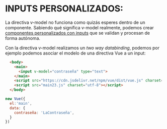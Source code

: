 # INPUTS PERSONALIZADOS:


  La directiva v-model no funciona como quizás esperes dentro de un componente. Sabiendo qué significa v-model realmente, podemos crear [componentes personalizados con inputs](https://vuejs.org/v2/guide/components-custom-events.html#Binding-Native-Events-to-Components) que se validan y procesan de forma autónoma.

  Con la directiva v-model realizamos un *two way databinding*, podemos por ejemplo podemos asociar el modelo de una directiva Vue a un input:
```html
  <body>
    <main>
      <input v-model="contraseña" type="text">
    </main>
    <script src="https://cdn.jsdelivr.net/npm/vue/dist/vue.js" charset="utf-8"></script>
    <script src="main23.js" charset="utf-8"></script>
  </body>
```
```javascript
new Vue({
  el:'main',
  data: {
    contraseña: 'LaContraseña',
  }
})
```
